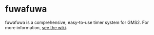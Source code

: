 # fuwafuwa
fuwafuwa is a comprehensive, easy-to-use timer system for GMS2. For more information, [see the wiki](https://github.com/kemonologic/fuwafuwa/wiki).
